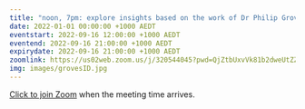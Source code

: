 ```yaml
---
title: "noon, 7pm: explore insights based on the work of Dr Philip Groves"
date: 2022-01-01 00:00:00 +1000 AEDT
eventstart: 2022-09-16 12:00:00 +1000 AEDT
eventend: 2022-09-16 21:00:00 +1000 AEDT
expirydate: 2022-09-16 21:00:00 +1000 AEDT
zoomlink: https://us02web.zoom.us/j/320544045?pwd=QjZtbUxvVk81b2dweUtZZTE3ZE9IZz09
img: images/grovesID.jpg
---
```


[Click to join Zoom](https://us02web.zoom.us/j/320544045?pwd=QjZtbUxvVk81b2dweUtZZTE3ZE9IZz09) when the meeting time arrives.